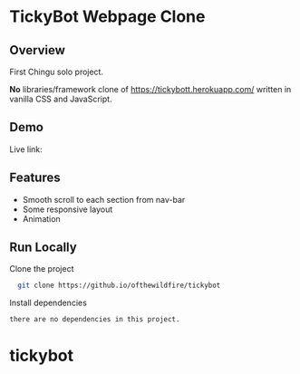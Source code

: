 
# TickyBot Webpage Clone




## Overview

First Chingu solo project.

**No** libraries/framework clone of https://tickybott.herokuapp.com/ written in vanilla CSS and JavaScript. 


## Demo

Live link: 




## Features

- Smooth scroll to each section from nav-bar
- Some responsive layout
- Animation



## Run Locally

Clone the project

```bash
  git clone https://github.io/ofthewildfire/tickybot
```

Install dependencies

```bash
there are no dependencies in this project.
```

# tickybot
